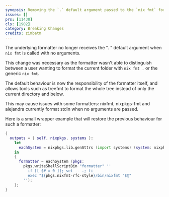 ```yaml
---
synopsis: Removing the `.` default argument passed to the `nix fmt` formatter
issues: []
prs: [11438]
cls: [1902]
category: Breaking Changes
credits: zimbatm
---
```


The underlying formatter no longer receives the ". " default argument when `nix fmt` is called with no arguments.

This change was necessary as the formatter wasn't able to distinguish between
a user wanting to format the current folder with `nix fmt .` or the generic
`nix fmt`.

The default behaviour is now the responsibility of the formatter itself, and
allows tools such as treefmt to format the whole tree instead of only the
current directory and below.

This may cause issues with some formatters: nixfmt, nixpkgs-fmt and alejandra currently format stdin when no arguments are passed.

Here is a small wrapper example that will restore the previous behaviour for such a formatter:

```nix
{
  outputs = { self, nixpkgs, systems }:
    let
      eachSystem = nixpkgs.lib.genAttrs (import systems) (system: nixpkgs.legacyPackages.${system});
    in
    {
      formatter = eachSystem (pkgs:
        pkgs.writeShellScriptBin "formatter" ''
          if [[ $# = 0 ]]; set -- .; fi
          exec "${pkgs.nixfmt-rfc-style}/bin/nixfmt "$@"
        '');
    };
}
```
